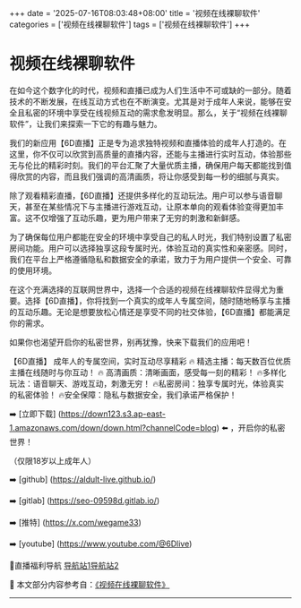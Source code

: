 +++
date = '2025-07-16T08:03:48+08:00'
title = '视频在线裸聊软件'
categories = ['视频在线裸聊软件']
tags = ['视频在线裸聊软件']
+++

# 视频在线裸聊软件

在如今这个数字化的时代，视频和直播已成为人们生活中不可或缺的一部分。随着技术的不断发展，在线互动方式也在不断演变。尤其是对于成年人来说，能够在安全且私密的环境中享受在线视频互动的需求愈发明显。那么，关于“视频在线裸聊软件”，让我们来探索一下它的有趣与魅力。

我们的新应用【6D直播】正是专为追求独特视频和直播体验的成年人打造的。在这里，你不仅可以欣赏到高质量的直播内容，还能与主播进行实时互动，体验那些无与伦比的精彩时刻。我们的平台汇聚了大量优质主播，确保用户每天都能找到值得欣赏的内容，而且我们强调的高清画质，将让你感受到每一秒的细腻与真实。

除了观看精彩直播，【6D直播】还提供多样化的互动玩法。用户可以参与语音聊天，甚至在某些情况下与主播进行游戏互动，让原本单向的观看体验变得更加丰富。这不仅增强了互动乐趣，更为用户带来了无穷的刺激和新鲜感。

为了确保每位用户都能在安全的环境中享受自己的私人时光，我们特别设置了私密房间功能。用户可以选择独享这段专属时光，体验互动的真实性和亲密感。同时，我们在平台上严格遵循隐私和数据安全的承诺，致力于为用户提供一个安全、可靠的使用环境。

在这个充满选择的互联网世界中，选择一个合适的视频在线裸聊软件显得尤为重要。选择【6D直播】，你将找到一个真实的成年人专属空间，随时随地畅享与主播的互动乐趣。无论是想要放松心情还是享受不同的社交体验，【6D直播】都能满足你的需求。

如果你也渴望开启你的私密世界，别再犹豫，快来下载我们的应用吧！

【6D直播】
成年人的专属空间，实时互动尽享精彩
🔥 精选主播：每天数百位优质主播在线随时与你互动！
🔥 高清画质：清晰画面，感受每一刻的精彩！
🔥多样化玩法：语音聊天、游戏互动，刺激无穷！
🔥私密房间：独享专属时光，体验真实的私密体验！
🔥安全保障：隐私与数据安全，我们承诺严格保护！

➡️ [立即下载] (https://down123.s3.ap-east-1.amazonaws.com/down/down.html?channelCode=blog) ⬅️ ，开启你的私密世界！

（仅限18岁以上成年人）

➡️ [github] (https://aldult-live.github.io/)

➡️ [gitlab] (https://seo-09598d.gitlab.io/)

➡️ [推特] (https://x.com/wegame33)

➡️ [youtube] (https://www.youtube.com/@6Dlive)

🔞直播福利导航   [导航站1](https://webstack-86085a.gitlab.io/)[导航站2](https://onlygit123-2.github.io/)


📘 本文部分内容参考自：[《视频在线裸聊软件》](https://github.com/madouvv/mandou)

---

